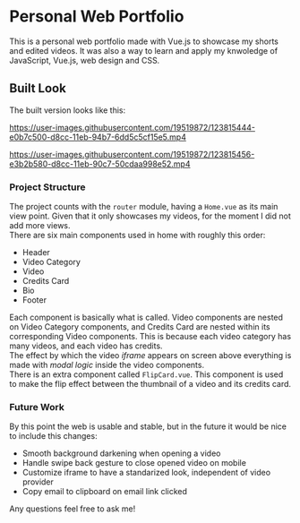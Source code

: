 # Personal Web Portfolio

This is a personal web portfolio made with Vue.js to showcase my shorts and edited videos. It was also a way to learn and apply my knwoledge of JavaScript, Vue.js, web design and CSS.  

## Built Look

The built version looks like this:

https://user-images.githubusercontent.com/19519872/123815444-e0b7c500-d8cc-11eb-94b7-6dd5c5cf15e5.mp4

https://user-images.githubusercontent.com/19519872/123815456-e3b2b580-d8cc-11eb-90c7-50cdaa998e52.mp4

### Project Structure

The project counts with the `router` module, having a `Home.vue` as its main view point. Given that it only showcases my videos, for the moment I did not add more views.  
There are six main components used in home with roughly this order:

- Header
- Video Category
- Video
- Credits Card
- Bio
- Footer

Each component is basically what is called. Video components are nested on Video Category components, and Credits Card are nested within its corresponding Video components. This is because each video category has many videos, and each video has credits.  
The effect by which the video _iframe_ appears on screen above everything is made with _modal logic_ inside the video components.  
There is an extra component called `FlipCard.vue`. This component is used to make the flip effect between the thumbnail of a video and its credits card.

### Future Work

By this point the web is usable and stable, but in the future it would be nice to include this changes:

- Smooth background darkening when opening a video
- Handle swipe back gesture to close opened video on mobile
- Customize iframe to have a standarized look, independent of video provider
- Copy email to clipboard on email link clicked



Any questions feel free to ask me!
